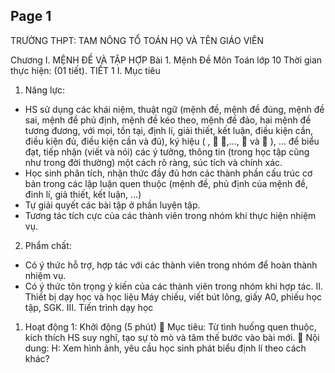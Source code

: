 
## Page 1


TRƯỜNG THPT: TAM NÔNG 
TỔ TOÁN 
HỌ VÀ TÊN GIÁO VIÊN 
 
 
 
Chương I. MỆNH ĐỀ VÀ TẬP HỢP 
Bài 1. Mệnh Đề 
Môn Toán lớp 10 
Thời gian thực hiện: (01 tiết). 
TIẾT 1 
I. Mục tiêu 
1. Năng lực:  
- HS sử dụng các khái niệm, thuật ngữ (mệnh đề, mệnh đề đúng, mệnh đề sai, mệnh đề phủ 
định, mệnh đề kéo theo, mệnh đề đảo, hai mệnh đề tương đương, với mọi, tồn tại, định lí, giải 
thiết, kết luận, điều kiện cần, điều kiện đủ, điều kiện cần và đủ), ký hiệu (
,
 ,...,
 và  ), … 
để biểu đạt, tiếp nhận (viết và nói) các ý tưởng, thông tin (trong học tập cũng như trong đời 
thường) một cách rõ ràng, súc tích và chính xác. 
- Học sinh phân tích, nhận thức đầy đủ hơn các thành phần cấu trúc cơ bản trong các lập 
luận quen thuộc (mệnh đề, phủ định của mệnh đề, đinh lí, giả thiết, kết luận, …) 
- Tự giải quyết các bài tập ở phần luyện tập. 
- Tương tác tích cực của các thành viên trong nhóm khi thực hiện nhiệm vụ. 
2. Phẩm chất:  
- Có ý thức hỗ trợ, hợp tác với các thành viên trong nhóm để hoàn thành nhiệm vụ. 
- Có ý thức tôn trọng ý kiến của các thành viên trong nhóm khi hợp tác. 
II. Thiết bị dạy học và học liệu 
Máy chiếu, viết bút lông, giấy A0, phiếu học tập, SGK. 
III. Tiến trình dạy học 
1. Hoạt động 1: Khởi động (5 phút) 
 Mục tiêu: Từ tình huống quen thuộc, kích thích HS suy nghĩ, tạo sự tò mò và tâm thế bước 
vào bài mới. 
 Nội dung: 
H: Xem hình ảnh, yêu cầu học sinh phát biểu định lí theo cách khác?
